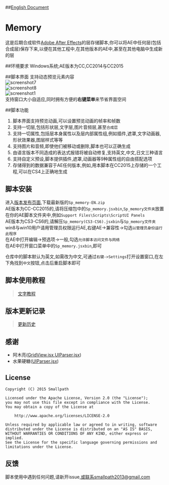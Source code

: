 ##[English Document](https://github.com/Smallpath/Memory/blob/master/README.md)

# Memory
这是后期合成软件[Adobe After Effects](https://en.wikipedia.org/wiki/Adobe_After_Effects)的层存储脚本,你可以将AE中任何层(包括合成层)保存下来,以便在其他工程中,在其他版本的AE中,甚至在其他电脑中生成新的层

##环境要求
Windows系统;AE版本为CC,CC2014与CC2015

##脚本界面
支持动态预览元素内容  
![screenshot7](https://raw.githubusercontent.com/Smallpath/Memory/master/_screenshot/1.gif)  
![screenshot8](https://raw.githubusercontent.com/Smallpath/Memory/master/_screenshot/2.gif)  
![screenshot1](https://raw.githubusercontent.com/Smallpath/Memory/master/_screenshot/1.PNG)  
支持窗口大小自适应,同时拥有方便的**右键菜单**来节省界面空间  


##脚本功能
1. 脚本界面支持预览动画,可以设置预览动画的帧率和帧数
2. 支持一切层,包括形状层,文字层,图片音频层,甚至`合成层`
3. 支持一切属性,包括层本身属性以及层内部属性组,例如插件,遮罩,文字动画器,形状效果器,图层样式等等
4. 支持图片和音频,即使他们被移动或删除,脚本也可以正确生成
5. 由语言版本不同造成的表达式报错将被自动修复,支持英文,中文,日文三种语言
6. 支持自定义预设,脚本提供插件,遮罩,动画器等9种属性组的自由搭配选项
7. 存储得到的数据兼容于AE任何版本,例如,用本脚本在CC2015上存储的一个工程,可以在CS4上正确地生成


## 脚本安装
进入[版本发布页面](https://github.com/Smallpath/Memory/releases),下载最新版的`Sp_memory-EN.zip`  
AE版本为CC-CC2015的,请将压缩包中的`Sp_memory.jsxbin`,`Sp_memory文件夹`放置在你的AE脚本文件夹中,例如`Support Files\Scripts\ScriptUI Panels`  
AE版本为CS3-CS6的,请解压`Sp_memory(CS3-CS6).jsxbin`与`Sp_memory文件夹`  
win8与win10用户请用管理员权限运行AE,右键AE->兼容性->勾选`以管理员身份运行此程序`  
在AE中打开编辑->预选项->一般,勾选`允许脚本访问文件与网络`  
在AE中打开窗口菜单中的`Sp_memory.jsxbin`,即可

仓库中的脚本默认为英文,如需改为中文,可通过`右键->Settings`打开设置窗口,在左下角找到`中文`按钮,点击后重启脚本即可

## 脚本使用教程
>[文字教程](https://github.com/Smallpath/Memory/blob/master/wiki/TUTORIAL.md)

## 版本更新记录
>[更新历史](https://github.com/Smallpath/Memory/blob/master/wiki/LOGS.md)

## 感谢
- 阿木亮([GridView.jsx](https://github.com/Smallpath/Memory/blob/master/Sp_memory/lib/GridView.jsx),[UIParser.jsx](https://github.com/Smallpath/Memory/blob/master/Sp_memory/lib/UIParser.jsx))
- 水果硬糖([UIParser.jsx](https://github.com/Smallpath/Memory/blob/master/Sp_memory/lib/UIParser.jsx))

## License
```
Copyright (C) 2015 Smallpath

Licensed under the Apache License, Version 2.0 (the "License");
you may not use this file except in compliance with the License.
You may obtain a copy of the License at

    http://www.apache.org/licenses/LICENSE-2.0

Unless required by applicable law or agreed to in writing, software
distributed under the License is distributed on an "AS IS" BASIS,
WITHOUT WARRANTIES OR CONDITIONS OF ANY KIND, either express or implied.
See the License for the specific language governing permissions and
limitations under the License.
```

## 反馈
脚本使用中遇到任何问题,请新开issue,或联系smallpath2013@gmail.com
